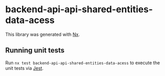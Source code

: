 # backend-api-api-shared-entities-data-acess

This library was generated with [Nx](https://nx.dev).

## Running unit tests

Run `nx test backend-api-api-shared-entities-data-acess` to execute the unit tests via [Jest](https://jestjs.io).
